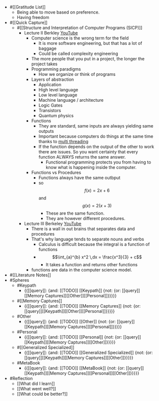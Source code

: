 - #[[Gratitude List]]
    - Being able to move based on preference.
    - Having freedom
- #[[Quick Capture]]
    - #[[Structure and Interpretation of Computer Programs (SICP)]]
        - Lecture II Berkley  [YouTube](https://www.youtube.com/watch?v=8aFp84teahw&list=PLhMnuBfGeCDNgVzLPxF9o5UNKG1b-LFY9&index=2)
            - Computer science is the wrong term for the field
                - It is more software engineering, but that has a lot of baggage
                - Could be called complexity engineering
            - The more people that you put in a project, the longer the project takes
            - Programming paradigms
                - How we organize or think of programs
            - Layers of abstraction
                - Application
                - High level language
                - Low level language
                - Machine language / architecture
                - Logic Gates
                - Transistors
                - Quantum physics
            - Functions
                - They are standard, same inputs are always yielding same outputs
                - Important because computers do things at the same time thanks to [multi threading](((VHim9Pnti)))
                - If the function depends on the output of the other to work there are issues. So you want certainty that every function ALWAYS returns the same answer.
                    - Functional programming protects you from having to know what is happening inside the computer.
            - Functions vs Procedures
                - Functions always have the same outbput
                - so 
$$f(x) = 2x + 6$$ and 
$$g(x)= 2(x + 3)$$
                    - These are the same function.
                    - They are however different procedures. 
        - Lecture III Berkeley [YouTube](https://www.youtube.com/watch?v=NcrPl8Ocwpo&list=PLhMnuBfGeCDNgVzLPxF9o5UNKG1b-LFY9&index=3)
            - There is a wall in out brains that separates data and procedures
            - That's why language tends to separate nouns and verbs
                - Calculus is difficult because the integral is a function of functions
                - $$\int_{a}^{b} x^2 \,dx = \frac{x^3}{3} + c$$
                    - It takes a function and returns other functions
            - functions are data in the computer science model.
- #[[Literature Notes]]
- #Spheres 
    - #Keypath
        - {{[[query]]: {and: [[TODO]] [[Keypath]] {not: {or: [[query]][[Memory Captures]][[Other]][[Personal]]}}}}}
    - #[[Memory Captures]]
        - {{[[query]]: {and: [[TODO]] [[Memory Captures]] {not: {or: [[query]][[Keypath]][[Other]][[Personal]]}}}}}
    - #Other
        - {{[[query]]: {and: [[TODO]] [[Other]] {not: {or: [[query]][[Keypath]][[Memory Captures]][[Personal]]}}}}}
    - #Personal
        - {{[[query]]: {and: [[TODO]] [[Personal]] {not: {or: [[query]][[Keypath]][[Memory Captures]][[Other]]}}}}}
    - #[[Generalized Specialized]]
        - {{[[query]]: {and: [[TODO]] [[Generalized Specialized]] {not: {or: [[query]][[Keypath]][[Memory Captures]][[Other]]}}}}}
    - #MetaBook
        - {{[[query]]: {and: [[TODO]] [[MetaBook]] {not: {or: [[query]][[Keypath]][[Memory Captures]][[Personal]][[Other]]}}}}}
- #Reflection
    - [[What did I learn]]
    - [[What went well?]]
    - [[What could be better?]]
